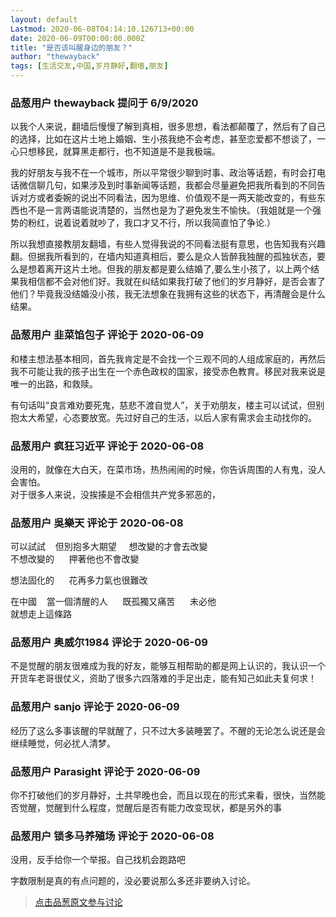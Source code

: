 ```yaml
---
layout: default
Lastmod: 2020-06-08T04:14:10.126713+00:00
date: 2020-06-09T00:00:00.000Z
title: "是否该叫醒身边的朋友？"
author: "thewayback"
tags: [生活交友,中国,岁月静好,翻墙,朋友]
---
```



### 品葱用户 **thewayback** 提问于 6/9/2020
    
以我个人来说，翻墙后慢慢了解到真相，很多思想，看法都颠覆了，然后有了自己的选择，比如在这片土地上婚姻、生小孩我绝不会考虑，甚至恋爱都不想谈了，一心只想移民，就算黑走都行，也不知道是不是我极端。  
  
我的好朋友与我不在一个城市，所以平常很少聊到时事、政治等话题，有时会打电话微信聊几句，如果涉及到时事新闻等话题，我都会尽量避免把我所看到的不同告诉对方或者委婉的说出不同看法，因为思维、价值观不是一两天能改变的，有些东西也不是一言两语能说清楚的，当然也是为了避免发生不愉快。（我姐就是一个强势的粉红，说着说着就吵了，我口才又不行，所以我简直怕了争论.）  
  
所以我想直接教朋友翻墙，有些人觉得我说的不同看法挺有意思，也告知我有兴趣翻。但据我所看到的，在墙内知道真相后，要么是众人皆醉我独醒的孤独状态，要么是想着离开这片土地。但我的朋友都是要么结婚了,要么生小孩了，以上两个结果我相信都不会对他们好。我就在纠结如果我打破了他们的岁月静好，是否会害了他们？毕竟我没结婚没小孩，我无法想象在我拥有这些的状态下，再清醒会是什么结果。
    
                

### 品葱用户 **韭菜馅包子** 评论于 2020-06-09
        
和楼主想法基本相同，首先我肯定是不会找一个三观不同的人组成家庭的，再然后我不可能让我的孩子出生在一个赤色政权的国家，接受赤色教育。移民对我来说是唯一的出路，和救赎。  
  
有句话叫“良言难劝要死鬼，慈悲不渡自觉人”，关于劝朋友，楼主可以试试，但别抱太大希望，心态要放宽。先过好自己的生活，以后人家有需求会主动找你的。
        
                

### 品葱用户 **疯狂习近平** 评论于 2020-06-08
        
没用的，就像在大白天，在菜市场，热热闹闹的时候，你告诉周围的人有鬼，没人会害怕。  
对于很多人来说，没挨揍是不会相信共产党多邪恶的，
        
                

### 品葱用户 **吳樂天** 评论于 2020-06-08
        
可以試試    但別抱多大期望     想改變的才會去改變  
不想改變的      押著他也不會改變  
  
想法固化的      花再多力氣也很難改  
  
在中國    當一個清醒的人      既孤獨又痛苦      未必他  
就想走上這條路
        
                

### 品葱用户 **奥威尔1984** 评论于 2020-06-09
        
不是觉醒的朋友很难成为我的好友，能够互相帮助的都是网上认识的，我认识一个开货车老哥很仗义，资助了很多六四落难的手足出走，能有知己如此夫复何求！
        
                

### 品葱用户 **sanjo** 评论于 2020-06-09
        
经历了这么多事该醒的早就醒了，只不过大多装睡罢了。不醒的无论怎么说还是会继续睡觉，何必扰人清梦。
        
                

### 品葱用户 **Parasight** 评论于 2020-06-09
        
你不打破他们的岁月静好，土共早晚也会，而且以现在的形式来看，很快，当然能否觉醒，觉醒到什么程度，觉醒后是否有能力改变现状，都是另外的事
        
                

### 品葱用户 **锁多马养殖场** 评论于 2020-06-08
        
没用，反手给你一个举报。自己找机会跑路吧  
  
  
字数限制是真的有点问题的，没必要说那么多还非要纳入讨论。
        
                





> [点击品葱原文参与讨论](https://pincong.rocks/question/26939)

